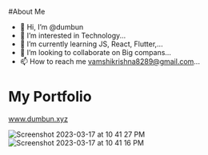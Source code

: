 #About Me

- 👋 Hi, I’m @dumbun
- 👀 I’m interested in Technology...
- 🌱 I’m currently learning JS, React, Flutter,...
- 💞️ I’m looking to collaborate on Big compans...
- 📫 How to reach me vamshikrishna8289@gmail.com...

<!---
dumbun/dumbun is a ✨ special ✨ repository because its `README.md` (this file) appears on your GitHub profile.
You can click the Preview link to take a look at your changes.
--->

# My Portfolio 

www.dumbun.xyz

![Screenshot 2023-03-17 at 10 41 27 PM](https://user-images.githubusercontent.com/113350510/225974476-1327d744-30ca-4478-8184-b68452fad94d.png)
![Screenshot 2023-03-17 at 10 41 16 PM](https://user-images.githubusercontent.com/113350510/225974486-4fe7c3d3-d5e8-40a4-8730-d2d9566065f4.png)
